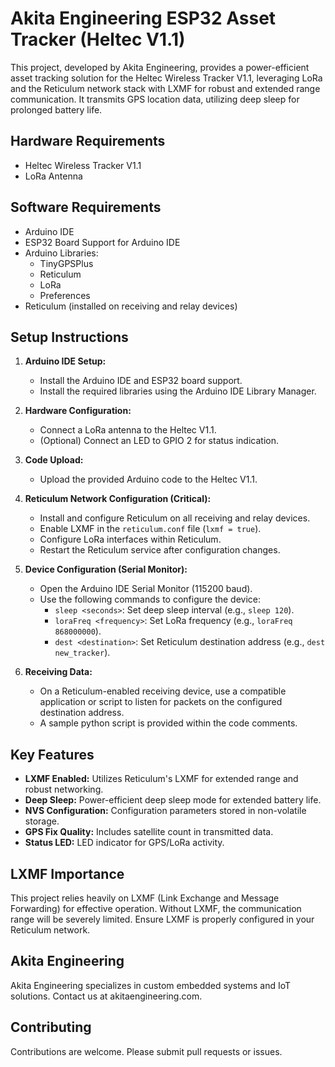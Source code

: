 # Akita Engineering ESP32 Asset Tracker (Heltec V1.1)

This project, developed by Akita Engineering, provides a power-efficient asset tracking solution for the Heltec Wireless Tracker V1.1, leveraging LoRa and the Reticulum network stack with LXMF for robust and extended range communication. It transmits GPS location data, utilizing deep sleep for prolonged battery life.

## Hardware Requirements

* Heltec Wireless Tracker V1.1
* LoRa Antenna

## Software Requirements

* Arduino IDE
* ESP32 Board Support for Arduino IDE
* Arduino Libraries:
    * TinyGPSPlus
    * Reticulum
    * LoRa
    * Preferences
* Reticulum (installed on receiving and relay devices)

## Setup Instructions

1.  **Arduino IDE Setup:**
    * Install the Arduino IDE and ESP32 board support.
    * Install the required libraries using the Arduino IDE Library Manager.

2.  **Hardware Configuration:**
    * Connect a LoRa antenna to the Heltec V1.1.
    * (Optional) Connect an LED to GPIO 2 for status indication.

3.  **Code Upload:**
    * Upload the provided Arduino code to the Heltec V1.1.

4.  **Reticulum Network Configuration (Critical):**
    * Install and configure Reticulum on all receiving and relay devices.
    * Enable LXMF in the `reticulum.conf` file (`lxmf = true`).
    * Configure LoRa interfaces within Reticulum.
    * Restart the Reticulum service after configuration changes.

5.  **Device Configuration (Serial Monitor):**
    * Open the Arduino IDE Serial Monitor (115200 baud).
    * Use the following commands to configure the device:
        * `sleep <seconds>`: Set deep sleep interval (e.g., `sleep 120`).
        * `loraFreq <frequency>`: Set LoRa frequency (e.g., `loraFreq 868000000`).
        * `dest <destination>`: Set Reticulum destination address (e.g., `dest new_tracker`).

6.  **Receiving Data:**
    * On a Reticulum-enabled receiving device, use a compatible application or script to listen for packets on the configured destination address.
    * A sample python script is provided within the code comments.

## Key Features

* **LXMF Enabled:** Utilizes Reticulum's LXMF for extended range and robust networking.
* **Deep Sleep:** Power-efficient deep sleep mode for extended battery life.
* **NVS Configuration:** Configuration parameters stored in non-volatile storage.
* **GPS Fix Quality:** Includes satellite count in transmitted data.
* **Status LED:** LED indicator for GPS/LoRa activity.

## LXMF Importance

This project relies heavily on LXMF (Link Exchange and Message Forwarding) for effective operation. Without LXMF, the communication range will be severely limited. Ensure LXMF is properly configured in your Reticulum network.

## Akita Engineering

Akita Engineering specializes in custom embedded systems and IoT solutions. Contact us at akitaengineering.com.

## Contributing

Contributions are welcome. Please submit pull requests or issues.
